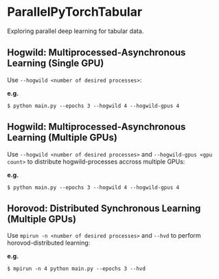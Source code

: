 # ParallelPyTorchTabular

Exploring parallel deep learning for tabular data.

## Hogwild: Multiprocessed-Asynchronous Learning (Single GPU)

Use `--hogwild <number of desired processes>`:

**e.g.**
```
$ python main.py --epochs 3 --hogwild 4 --hogwild-gpus 4
```

## Hogwild: Multiprocessed-Asynchronous Learning (Multiple GPUs)

Use `--hogwild <number of desired processes>` and `--hogwild-gpus <gpu count>` to distribute hogwild-processes accross multiple GPUs:

**e.g.**
```
$ python main.py --epochs 3 --hogwild 4 --hogwild-gpus 4
```

## Horovod: Distributed Synchronous Learning (Multiple GPUs)

Use `mpirun -n <number of desired processes>` and `--hvd` to perform horovod-distributed learning:

**e.g.**
```
$ mpirun -n 4 python main.py --epochs 3 --hvd
```

